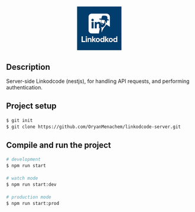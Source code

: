 <p align="center">
  <a href="http://nestjs.com/" target="blank"><img src="public/images/linkodcode-logo.jpeg" width="120" alt="Nest Logo" /></a>
</p>

## Description

Server-side Linkodcode (nestjs), for handling API requests, and performing authentication.
## Project setup

```bash
$ git init
$ git clone https://github.com/OryanMenachem/linkodcode-server.git
```

## Compile and run the project

```bash
# development
$ npm run start

# watch mode
$ npm run start:dev

# production mode
$ npm run start:prod
```
